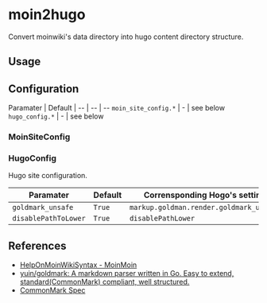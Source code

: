 # moin2hugo

Convert moinwiki's data directory into hugo content directory structure.

## Usage

## Configuration

Paramater | Default | 
-- | -- | --
`moin_site_config.*` | - | see below
`hugo_config.*` | - | see below

### MoinSiteConfig

### HugoConfig

Hugo site configuration.

Paramater | Default | Corrensponding Hogo's setting
-- | -- | --
`goldmark_unsafe` | `True` | `markup.goldman.render.goldmark_unsafe`
`disablePathToLower` | `True` | `disablePathLower`

## References

- [HelpOnMoinWikiSyntax - MoinMoin](http://moinmo.in/HelpOnMoinWikiSyntax)
- [yuin/goldmark: A markdown parser written in Go. Easy to extend, standard(CommonMark) compliant, well structured.](https://github.com/yuin/goldmark)
- [CommonMark Spec](https://spec.commonmark.org/)
